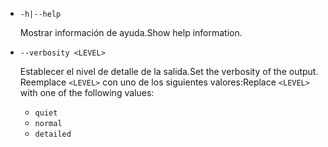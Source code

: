 * `-h|--help`

  <span data-ttu-id="9e52c-101">Mostrar información de ayuda.</span><span class="sxs-lookup"><span data-stu-id="9e52c-101">Show help information.</span></span>

* `--verbosity <LEVEL>`

  <span data-ttu-id="9e52c-102">Establecer el nivel de detalle de la salida.</span><span class="sxs-lookup"><span data-stu-id="9e52c-102">Set the verbosity of the output.</span></span> <span data-ttu-id="9e52c-103">Reemplace `<LEVEL>` con uno de los siguientes valores:</span><span class="sxs-lookup"><span data-stu-id="9e52c-103">Replace `<LEVEL>` with one of the following values:</span></span>
  
  * `quiet`
  * `normal`
  * `detailed`